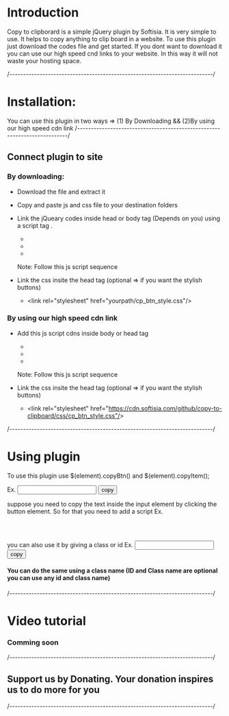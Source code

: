 # Introduction

Copy to clipborard is a simple jQuery plugin by Softisia. It is very simple to use. It helps to copy anything to clip board in a website. To use this plugin just download the codes file and get started. If you dont want to download it you can use our high speed cnd links to your website. In this way it will not waste your hosting space.

/--------------------------------------------------------------------------/
# Installation:
You can use this plugin in two ways =>
(1) By Downloading && (2)By using our high speed cdn link
/--------------------------------------------------------------------------/


## Connect plugin to site

### By downloading:
* Download the file and extract it
* Copy and paste js and css file to your destination folders
* Link the jQueary codes inside head or body tag (Depends on you) using a script tag .
  - <script src="yourpath/jQuery.js"></script>
  - <script src="yourpath/clipboard.min.js"></script>
  - <script src="yourpath/copyMessage.js"></script>
  Note: Follow this js script sequence
  
* Link the css insite the head tag (optional => if you want the stylish buttons)
  * &lt;link rel="stylesheet" href="yourpath/cp_btn_style.css"/&gt;

### By using our high speed cdn link
* Add this js script cdns inside body or head tag
  - <script src="https://cdn.softisia.com/github/copy-to-clipboard/js/jQuery.js"></script>
  - <script src="https://cdn.softisia.com/github/copy-to-clipboard/js/clipboard.min.js"></script>
  - <script src="https://cdn.softisia.com/github/copy-to-clipboard/js/copyMessage.js"></script>
  Note: Follow this js script sequence

* Link the css insite the head tag (optional => if you want the stylish buttons)
  * &lt;link rel="stylesheet" href="https://cdn.softisia.com/github/copy-to-clipboard/css/cp_btn_style.css"/&gt;
  
/--------------------------------------------------------------------------/

# Using plugin
To use this plugin use $(element).copyBtn() and $(element).copyItem();

Ex.
<input type="text">
<button>copy</button>

suppose you need to copy the text inside the input element by clicking the button element. So for that you need to add a script
Ex.
<pre>
<script>
  $(document).ready(function(){
	  $('button').copyBtn();
	  $('input').copyItem();
  });
</script>
</pre>

you can also use it by giving a class or id
Ex.
<input id="input-feild" type="text">
<button id="copy-btn">copy</button>
<script>
  $(document).ready(function(){
	  $('#input-feild').copyBtn();
	  $('#copy-btn').copyItem();
  });
</script>

#### You can do the same using a class name (ID and Class name are optional you can use any id and class name)

/--------------------------------------------------------------------------/

# Video tutorial
### Comming soon

/--------------------------------------------------------------------------/

## Support us by Donating. Your donation inspires us to do more for you 

/--------------------------------------------------------------------------/
